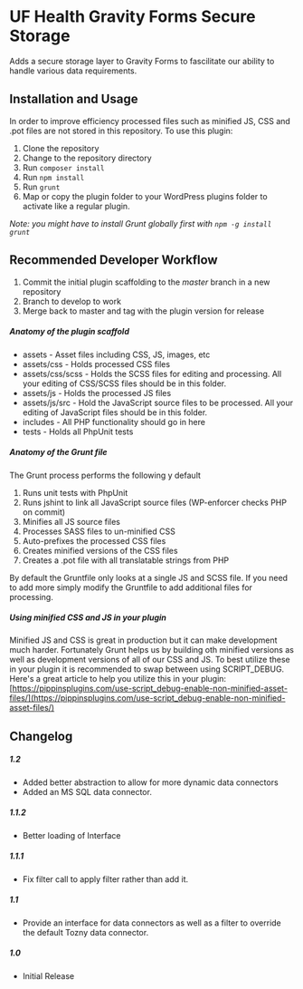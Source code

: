 UF Health Gravity Forms Secure Storage
=============

Adds a secure storage layer to Gravity Forms to fascilitate our ability to handle various data requirements.

## Installation and Usage

In order to improve efficiency processed files such as minified JS, CSS and .pot files are not stored in this repository. To use this plugin:

1. Clone the repository
2. Change to the repository directory
3. Run ```composer install```
4. Run ```npm install```
5. Run ```grunt```
6. Map or copy the plugin folder to your WordPress plugins folder to activate like a regular plugin.

*Note: you might have to install Grunt globally first with ```npm -g install grunt```*

## Recommended Developer Workflow

1. Commit the initial plugin scaffolding to the *master* branch in a new repository
2. Branch to develop to work
3. Merge back to master and tag with the plugin version for release

##### Anatomy of the plugin scaffold

- assets - Asset files including CSS, JS, images, etc
- assets/css - Holds processed CSS files
- assets/css/scss - Holds the SCSS files for editing and processing. All your editing of CSS/SCSS files should be in this folder.
- assets/js - Holds the processed JS files
- assets/js/src - Hold the JavaScript source files to be processed. All your editing of JavaScript files should be in this folder.
- includes - All PHP functionality should go in here
- tests - Holds all PhpUnit tests

##### Anatomy of the Grunt file

The Grunt process performs the following y default

1. Runs unit tests with PhpUnit
2. Runs jshint to link all JavaScript source files (WP-enforcer checks PHP on commit)
3. Minifies all JS source files
4. Processes SASS files to un-minified CSS
5. Auto-prefixes the processed CSS files
6. Creates minified versions of the CSS files
7. Creates a .pot file with all translatable strings from PHP

By default the Gruntfile only looks at a single JS and SCSS file. If you need to add more simply modify the Gruntfile to add additional files for processing.

##### Using minified CSS and JS in your plugin

Minified JS and CSS is great in production but it can make development much harder. Fortunately Grunt helps us by building oth minified versions as well as development versions of all of our CSS and JS. To best utilize these in your plugin it is recommended to swap between using SCRIPT_DEBUG. Here's a great article to help you utilize this in your plugin: [https://pippinsplugins.com/use-script_debug-enable-non-minified-asset-files/](https://pippinsplugins.com/use-script_debug-enable-non-minified-asset-files/)

## Changelog

##### 1.2
* Added better abstraction to allow for more dynamic data connectors
* Added an MS SQL data connector.

##### 1.1.2
* Better loading of Interface

##### 1.1.1
* Fix filter call to apply filter rather than add it.

##### 1.1
* Provide an interface for data connectors as well as a filter to override the default Tozny data connector.

##### 1.0
* Initial Release
